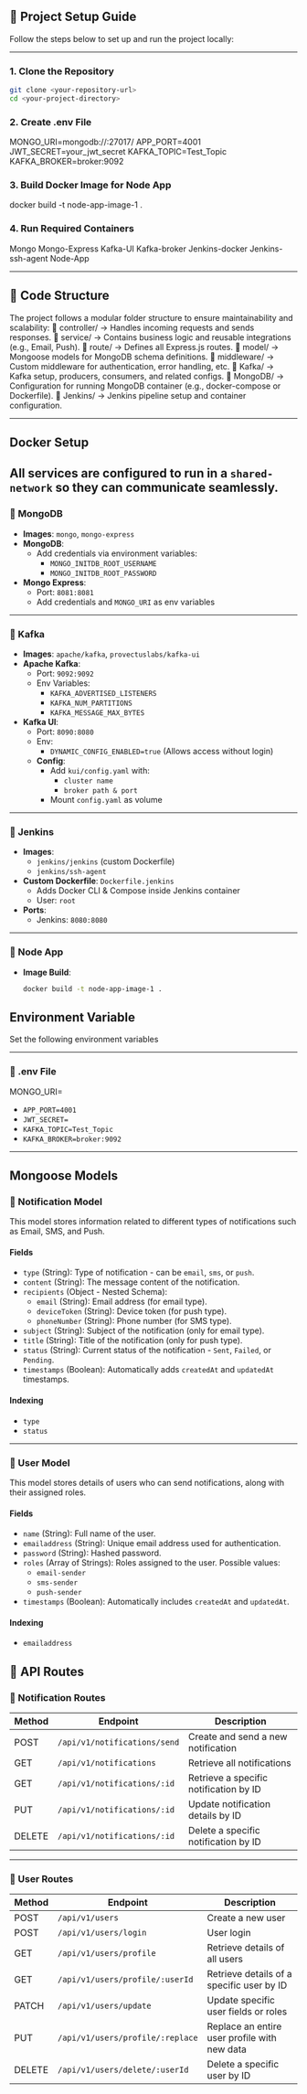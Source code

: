 ## 🚀 Project Setup Guide

Follow the steps below to set up and run the project locally:

---

### 1. Clone the Repository

```bash
git clone <your-repository-url>
cd <your-project-directory>
```

### 2. Create .env File

MONGO_URI=mongodb://<mongo-host>:27017/<database-name>
APP_PORT=4001
JWT_SECRET=your_jwt_secret
KAFKA_TOPIC=Test_Topic
KAFKA_BROKER=broker:9092

### 3. Build Docker Image for Node App

docker build -t node-app-image-1 .

### 4. Run Required Containers

Mongo
Mongo-Express
Kafka-UI
Kafka-broker
Jenkins-docker
Jenkins-ssh-agent
Node-App

---

## 🧾 Code Structure

The project follows a modular folder structure to ensure maintainability and scalability:
📁 controller/ → Handles incoming requests and sends responses.
📁 service/ → Contains business logic and reusable integrations (e.g., Email, Push).
📁 route/ → Defines all Express.js routes.
📁 model/ → Mongoose models for MongoDB schema definitions.
📁 middleware/ → Custom middleware for authentication, error handling, etc.
📁 Kafka/ → Kafka setup, producers, consumers, and related configs.
📁 MongoDB/ → Configuration for running MongoDB container (e.g., docker-compose or Dockerfile).
📁 Jenkins/ → Jenkins pipeline setup and container configuration.

---

## Docker Setup

## All services are configured to run in a `shared-network` so they can communicate seamlessly.

### 🔹 MongoDB

- **Images**: `mongo`, `mongo-express`
- **MongoDB**:
  - Add credentials via environment variables:
    - `MONGO_INITDB_ROOT_USERNAME`
    - `MONGO_INITDB_ROOT_PASSWORD`
- **Mongo Express**:
  - Port: `8081:8081`
  - Add credentials and `MONGO_URI` as env variables

---

### 🔹 Kafka

- **Images**: `apache/kafka`, `provectuslabs/kafka-ui`
- **Apache Kafka**:
  - Port: `9092:9092`
  - Env Variables:
    - `KAFKA_ADVERTISED_LISTENERS`
    - `KAFKA_NUM_PARTITIONS`
    - `KAFKA_MESSAGE_MAX_BYTES`
- **Kafka UI**:
  - Port: `8090:8080`
  - Env:
    - `DYNAMIC_CONFIG_ENABLED=true` (Allows access without login)
  - **Config**:
    - Add `kui/config.yaml` with:
      - `cluster name`
      - `broker path & port`
    - Mount `config.yaml` as volume

---

### 🔹 Jenkins

- **Images**:
  - `jenkins/jenkins` (custom Dockerfile)
  - `jenkins/ssh-agent`
- **Custom Dockerfile**: `Dockerfile.jenkins`
  - Adds Docker CLI & Compose inside Jenkins container
  - User: `root`
- **Ports**:
  - Jenkins: `8080:8080`

---

### 🔹 Node App

- **Image Build**:
  ```bash
  docker build -t node-app-image-1 .
  ```

## Environment Variable

Set the following environment variables

---

### 🔹 .env File

MONGO_URI=

- `APP_PORT=4001`
- `JWT_SECRET=`
- `KAFKA_TOPIC=Test_Topic`
- `KAFKA_BROKER=broker:9092`

---

## Mongoose Models

### 🔸 Notification Model

This model stores information related to different types of notifications such as Email, SMS, and Push.

#### Fields

- `type` (String): Type of notification - can be `email`, `sms`, or `push`.
- `content` (String): The message content of the notification.
- `recipients` (Object - Nested Schema):
  - `email` (String): Email address (for email type).
  - `deviceToken` (String): Device token (for push type).
  - `phoneNumber` (String): Phone number (for SMS type).
- `subject` (String): Subject of the notification (only for email type).
- `title` (String): Title of the notification (only for push type).
- `status` (String): Current status of the notification - `Sent`, `Failed`, or `Pending`.
- `timestamps` (Boolean): Automatically adds `createdAt` and `updatedAt` timestamps.

#### Indexing

- `type`
- `status`

---

### 🔸 User Model

This model stores details of users who can send notifications, along with their assigned roles.

#### Fields

- `name` (String): Full name of the user.
- `emailaddress` (String): Unique email address used for authentication.
- `password` (String): Hashed password.
- `roles` (Array of Strings): Roles assigned to the user. Possible values:
  - `email-sender`
  - `sms-sender`
  - `push-sender`
- `timestamps` (Boolean): Automatically includes `createdAt` and `updatedAt`.

#### Indexing

- `emailaddress`

## 🚀 API Routes

### 📩 Notification Routes

| Method | Endpoint                     | Description                            |
| ------ | ---------------------------- | -------------------------------------- |
| POST   | `/api/v1/notifications/send` | Create and send a new notification     |
| GET    | `/api/v1/notifications`      | Retrieve all notifications             |
| GET    | `/api/v1/notifications/:id`  | Retrieve a specific notification by ID |
| PUT    | `/api/v1/notifications/:id`  | Update notification details by ID      |
| DELETE | `/api/v1/notifications/:id`  | Delete a specific notification by ID   |

---

### 👤 User Routes

| Method | Endpoint                         | Description                                  |
| ------ | -------------------------------- | -------------------------------------------- |
| POST   | `/api/v1/users`                  | Create a new user                            |
| POST   | `/api/v1/users/login`            | User login                                   |
| GET    | `/api/v1/users/profile`          | Retrieve details of all users                |
| GET    | `/api/v1/users/profile/:userId`  | Retrieve details of a specific user by ID    |
| PATCH  | `/api/v1/users/update`           | Update specific user fields or roles         |
| PUT    | `/api/v1/users/profile/:replace` | Replace an entire user profile with new data |
| DELETE | `/api/v1/users/delete/:userId`   | Delete a specific user by ID                 |

